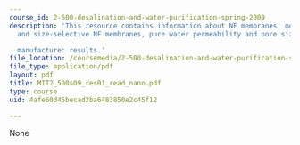 ```yaml
---
course_id: 2-500-desalination-and-water-purification-spring-2009
description: 'This resource contains information about NF membranes, molecular sieves
  and size-selective NF membranes, pure water permeability and pore size tuning during

  manufacture: results.'
file_location: /coursemedia/2-500-desalination-and-water-purification-spring-2009/4afe60d45becad2ba6483850e2c45f12_MIT2_500s09_res01_read_nano.pdf
file_type: application/pdf
layout: pdf
title: MIT2_500s09_res01_read_nano.pdf
type: course
uid: 4afe60d45becad2ba6483850e2c45f12

---
```

None